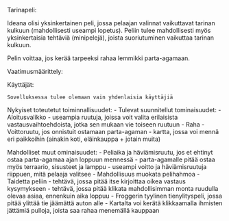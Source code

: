 Tarinapeli:

Ideana olisi yksinkertainen peli, jossa pelaajan valinnat vaikuttavat tarinan kulkuun (mahdollisesti useampi lopetus). Peliin tulee mahdollisesti myös yksinkertaisia tehtäviä (minipelejä), joista suoriutuminen vaikuttaa tarinan kulkuun. 

Pelin voittaa, jos kerää tarpeeksi rahaa lemmikki parta-agamaan.

Vaatimusmäärittely:

Käyttäjät:

    Sovelluksessa tulee olemaan vain yhdenlaisia käyttäjiä

Nykyiset toteutetut toiminnallisuudet:
    -
Tulevat suunnitellut tominaisuudet:
    - Aloitusvalikko
    - useampia ruutuja, joissa voit valita erilaisista vastausvaihtoehdoista, jotka sen mukaan vie toiseen ruutuun
    - Raha
    - Voittoruutu, jos onnistuit ostamaan parta-agaman
    - kartta, jossa voi mennä eri paikkoihin (ainakin koti, eläinkauppa + jotain muita)

Mahdolliset muut ominaisuudet:
    - Peliaika ja häviämisruutu, jos et ehtinyt ostaa parta-agamaa ajan loppuun mennessä
    - parta-agamalle pitää ostaa myös terraario, sisusteet ja lamppu
    - useampi voitto ja häviämisruutuja riippuen, mitä pelaaja valitsee
    - Mahdollisuus muokata pelihahmoa
    - Taidetta peliin
    - tehtävä, jossa pitää itse kirjoittaa oikea vastaus kysymykseen
    - tehtävä, jossa pitää klikata mahdollisimman monta ruudulla olevaa asiaa, ennenkuin aika loppuu
    - Froggerin tyylinen tienylityspeli, jossa pitää ylittää tie jäämättä auton alle
    - Kartalta voi kerätä klikkaamalla ihmisten jättämiä pulloja, joista saa rahaa menemällä kauppaan



